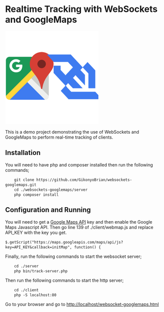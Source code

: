# Realtime Tracking with WebSockets and GoogleMaps

<img src="https://github.com/GikonyoBrian/websockets-googlemaps/raw/master/icon.png" alt ="Websockets and Google Maps" width="300" height="300">

This is a demo project demonstrating the use of WebSockets
and GoogleMaps to perform real-time tracking of clients.

## Installation

You will need to have php and composer installed then run the following commands;

````
	git clone https://github.com/GikonyoBrian/websockets-googlemaps.git
	cd ./websockets-googlemaps/server
	php composer install
````

## Configuration and Running
You will need to get a [Google Maps API](https://developers.google.com/maps/) key and then enable the Google Maps Javascript API.
Then go line 139 of ./client/webmap.js and replace API_KEY with the key you get.

```
$.getScript("https://maps.googleapis.com/maps/api/js?key=API_KEY&callback=initMap", function() {
```

Finally, run the following commands to start the websocket server;

````
	cd ./server
	php bin/track-server.php
````
    
Then run the following commands to start the http server;

````
	cd ./client
	php -S localhost:80
````

Go to your browser and go to [http://localhost/websocket-googlemaps.html](http://localhost/websocket-googlemaps.html)

